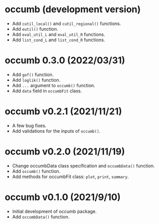 # occumb (development version)
* Add `cutil_local()` and `cutil_regional()` functions.
* Add `eutil()` function.
* Add `eval_util_L` and `eval_util_R` functions.
* Add `list_cond_L` and `list_cond_R` functions.

# occumb 0.3.0 (2022/03/31)
* Add `gof()` function.
* Add `loglik()` function.
* Add `...` argument to `occumb()` function.
* Add `data` field in `occumbFit` class.

# occumb v0.2.1 (2021/11/21)
* A few bug fixes.
* Add validations for the inputs of `occumb()`.

# occumb v0.2.0 (2021/11/19)
* Change occumbData class specification and `occumbData()` function.
* Add `occumb()` function.
* Add methods for occumbFit class: `plot`, `print`, `summary`.

# occumb v0.1.0 (2021/9/10)
* Initial development of occumb package.
* Add `occumbData()` function.

